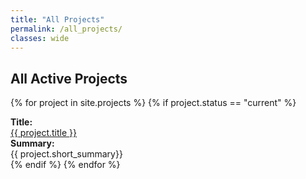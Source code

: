 ```yaml
---
title: "All Projects"
permalink: /all_projects/
classes: wide
---
```

<link rel="stylesheet" href="{{ '/assets/css/custom.css' | relative_url }}">

<h2> All Active Projects </h2>

{% for project in site.projects %}
{% if project.status == "current" %}
<div class="content-list">
    <div class="project-title">
    <b>Title:</b><br>
    <a href="{{ project.url }}"> {{ project.title }} </a>
    </div>
    <div class="project-summary">  
        <b>Summary:</b><br>
        {{ project.short_summary}}
    </div>
</div>
{% endif %}
{% endfor %}
